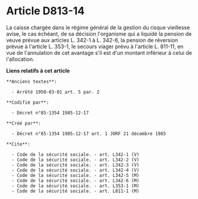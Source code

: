 # Article D813-14

La caisse chargée dans le régime général de la gestion du risque vieillesse avise, le cas échéant, de sa décision l'organisme
qui a liquidé la pension de veuve prévue aux articles L. 342-1 à L. 342-6, la pension de réversion prévue à l'article L.
353-1, le secours viager prévu à l'article L. 811-11, en vue de l'annulation de cet avantage s'il est d'un montant inférieur
à celui de l'allocation.

**Liens relatifs à cet article**

	**Anciens textes**:

	  - Arrêté 1950-03-01 art. 5 par. 2

	**Codifié par**:

	  - Décret n°85-1354 1985-12-17

	**Créé par**:

	  - Décret n°85-1354 1985-12-17 art. 1 JORF 21 décembre 1985

	**Cite**:

	  - Code de la sécurité sociale. - art. L342-1 (V)
	  - Code de la sécurité sociale. - art. L342-2 (V)
	  - Code de la sécurité sociale. - art. L342-3 (V)
	  - Code de la sécurité sociale. - art. L342-4 (V)
	  - Code de la sécurité sociale. - art. L342-5 (M)
	  - Code de la sécurité sociale. - art. L342-6 (M)
	  - Code de la sécurité sociale. - art. L353-1 (M)
	  - Code de la sécurité sociale. - art. L811-1 (M)
